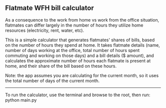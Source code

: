 Flatmate WFH bill calculator
------------------------------

As a consequence to the work from home vs work from the office situation, flatmates can differ largely in the number of hours they utilize home resources (electricity, rent, water, etc). 

This is a simple calculator that generates flatmates' shares of bills, based on the number of hours they spend at home. It takes flatmate details (name, number of days working at the office, total number of hours spent commuting and working on those days) and a bill details ($ amount), and calculates the approximate number of hours each flatmate is present at home, and their share of the bill based on these hours.

Note: the app assumes you are calculating for the current month, so it uses the total number of days of the current month.

--------------------------------

To run the calculator, use the terminal and browse to the root, then run:
python main.py

